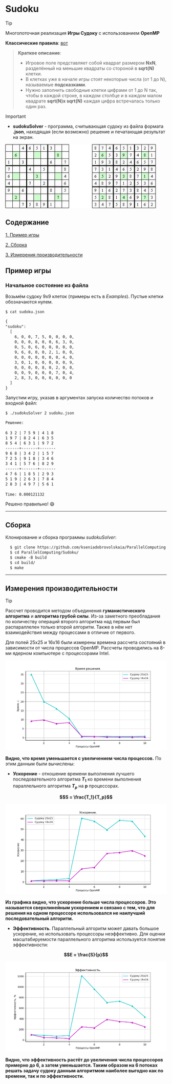 # Sudoku

> [!TIP]
> Многопоточная реализация **Игры Судоку** с использованием **OpenMP**
>
> **Классические правила**: [вот](https://ru.wikipedia.org/wiki/%D0%A1%D1%83%D0%B4%D0%BE%D0%BA%D1%83)

> **Краткое описание**:
>  * Игровое поле представляет собой квадрат размером **NxN**, разделённый на меньшие квадраты со стороной в **sqrt(N)** клетки.
> * В клетках уже в начале игры стоят некоторые числа (от 1 до N), называемые **подсказками**. 
> * Нужно заполнить свободные клетки цифрами от 1 до N так, чтобы в каждой строке, в каждом столбце и в каждом малом квадрате **sqrt(N)x sqrt(N)** каждая цифра встречалась только один раз.

> [!IMPORTANT]
> * **sudokuSolver** - программа, считывающая судоку из файла формата **.json**, находящая (если возможно) решение и печатающая результат на экран.


![example](Pictures/sudoku.jpg) 


## Содержание

[1. Пример игры](#1)

[2. Сборка ](#2)

[3. Измерения производительности ](#3)



<a name="1"></a>
## Пример игры

### Начальное состояние из файла

Возьмём cудоку 9x9 клеток (примеры есть в *Examples*). Пустые клетки обозначаются нулем.

```
$ cat sudoku.json
```
  ```
{
  "sudoku":
    [
      6, 0, 0, 7, 5, 0, 0, 0, 0,
      0, 0, 0, 8, 0, 0, 6, 3, 0,
      0, 5, 0, 6, 0, 0, 0, 0, 0,
      9, 6, 8, 0, 0, 2, 1, 0, 0,
      0, 0, 0, 0, 0, 0, 0, 4, 0,
      3, 0, 1, 0, 0, 0, 0, 0, 9,
      0, 0, 0, 0, 8, 0, 2, 0, 0,
      0, 0, 9, 0, 0, 0, 7, 0, 4,
      2, 8, 3, 0, 0, 0, 0, 0, 0
    ]
}
  ```
Запустим игру, указав в аргументах запуска количество потоков и входной файл:

```
$ ./sudokuSolver 2 sudoku.json
```
```
Решение:

6 3 2 | 7 5 9 | 4 1 8 
1 9 7 | 8 2 4 | 6 3 5 
8 5 4 | 6 3 1 | 9 7 2 
------+-------+-------
9 6 8 | 3 4 2 | 1 5 7 
7 2 5 | 9 1 8 | 3 4 6 
3 4 1 | 5 7 6 | 8 2 9 
------+-------+-------
4 7 6 | 1 8 5 | 2 9 3 
5 1 9 | 2 6 3 | 7 8 4 
2 8 3 | 4 9 7 | 5 6 1 

Time: 0.000121132
```

Решено правильно! :smile:

-----------------------------------------------------------------------------
<a name="2"></a>
## Сборка
 
 Клонирование и сборка программы *sudokuSolver*:

```
  $ git clone https://github.com/kseniadobrovolskaia/ParallelComputing
  $ cd ParallelComputing/Sudoku/
  $ cmake -B build
  $ cd build/
  $ make
```
 
-----------------------------------------------------------------------------


<a name="3"></a>
## Измерения производительности

> [!TIP]
> Рассчет проводится методом объединения **гуманистического алгоритма** и **алгоритма грубой силы**. Из-за заметного преобладания по количеству операций второго алгоритма над первым был распараллелен только второй алгоритм. Также в нём нет взаимодействия между процессами в отличие от первого.


Для полей 25х25 и 16х16 были измерены времена рассчета состояний в зависимости от числа процессов OpenMP. Рассчеты проводились на 8-ми ядерном компьютере с процессорами Intel.

![example](Pictures/Times.png) 

**Видно, что время уменьшается с увеличением числа процессов.** 
По этим данным были вычислены:

* **Ускорение** - отношение времени выполнения лучшего последовательного алгоритма **$T_1$** ко времени выполнения параллельного алгоритма **$T_p$** на **p** процессорах.

**$$S = \frac{T_1}{T_p}$$**

![example](Pictures/Speedup.png) 

**Из графика видно, что ускорение больше числа процессоров. Это называется сверхлинейным ускорением и связано с тем, что для решения на одном процессоре использовался не наилучший последовательный алгоритм.**


* **Эффективность**. Параллельный алгоритм может давать большое ускорение, но использовать процессоры неэффективно. Для оценки масштабируемости параллельного алгоритма используется понятие эффективности:

**$$E = \frac{S}{p}$$**

![example](Pictures/Efficiency.png) 

**Видно, что эффективность растёт до увеличения числа процессоров примерно до 6, а затем уменьшается. Таким образом на 6 потоках решать задачу судоку данным алгоритмом наиболее выгодно как по времени, так и по эффективности.**


